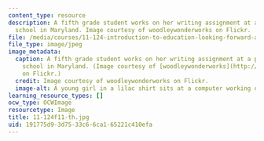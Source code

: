 ```yaml
---
content_type: resource
description: A fifth grade student works on her writing assignment at a public elementary
  school in Maryland. Image courtesy of woodleywonderworks on Flickr.
file: /media/courses/11-124-introduction-to-education-looking-forward-and-looking-back-on-education-fall-2011/191775d93d7533c66ca165221c410efa_11-124f11-th.jpg
file_type: image/jpeg
image_metadata:
  caption: A fifth grade student works on her writing assignment at a public elementary
    school in Maryland. (Image courtesy of [woodleywonderworks](http://www.flickr.com/photos/wwworks/5073550323/)
    on Flickr.)
  credit: Image courtesy of woodleywonderworks on Flickr.
  image-alt: A young girl in a lilac shirt sits at a computer working on homework.
learning_resource_types: []
ocw_type: OCWImage
resourcetype: Image
title: 11-124f11-th.jpg
uid: 191775d9-3d75-33c6-6ca1-65221c410efa
---
```

